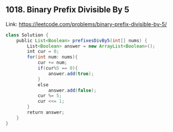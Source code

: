 ## 1018. Binary Prefix Divisible By 5
Link: https://leetcode.com/problems/binary-prefix-divisible-by-5/

```java
class Solution {
    public List<Boolean> prefixesDivBy5(int[] nums) {
        List<Boolean> answer = new ArrayList<Boolean>();
        int cur = 0;
        for(int num: nums){
            cur += num;
            if(cur%5 == 0){
                answer.add(true);
            }
            else
                answer.add(false);
            cur %= 5;
            cur <<= 1;
        }
        return answer;
    }
}
```
